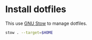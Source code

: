 # Install dotfiles

This use [GNU Stow] to manage dotfiles.

```sh
stow . --target=$HOME
```

[GNU Stow]: https://www.gnu.org/software/stow/

